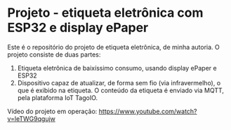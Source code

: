 # Projeto - etiqueta eletrônica com ESP32 e display ePaper

Este é o repositório do projeto de etiqueta eletrônica, de minha autoria.
O projeto consiste de duas partes:

1) Etiqueta eletrônica de baixíssimo consumo, usando display ePaper e ESP32
2) Dispositivo capaz de atualizar, de forma sem fio (via infravermelho), o que é exibido na etiqueta.
O conteúdo da etiqueta é enviado via MQTT, pela plataforma IoT TagoIO.


Vídeo do projeto em operação: https://www.youtube.com/watch?v=leTWG9qgujw